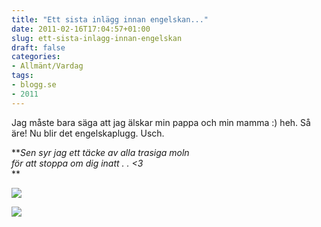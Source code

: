 ```yaml
---
title: "Ett sista inlägg innan engelskan..."
date: 2011-02-16T17:04:57+01:00
slug: ett-sista-inlagg-innan-engelskan
draft: false
categories:
- Allmänt/Vardag
tags:
- blogg.se
- 2011
---
```

Jag måste bara säga att jag älskar min pappa och min mamma :) heh. Så äre! Nu blir det engelskaplugg. Usch.  
  

**_Sen syr jag ett täcke av alla trasiga moln_  
_för att stoppa om dig inatt . . <3_  
**

  

![](/assets/images/blogg.se/img_5370_132934486.jpg)

  
  

![](https://cdn3.cdnme.se/cdn/9-1/701517/images/2011/img_5371_132934538.jpg)